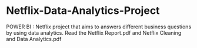 # Netflix-Data-Analytics-Project
POWER BI : Netflix  project that aims to answers different business questions by using data analytics.
Read the Netflix Report.pdf and Netflix Cleaning and Data Analytics.pdf
